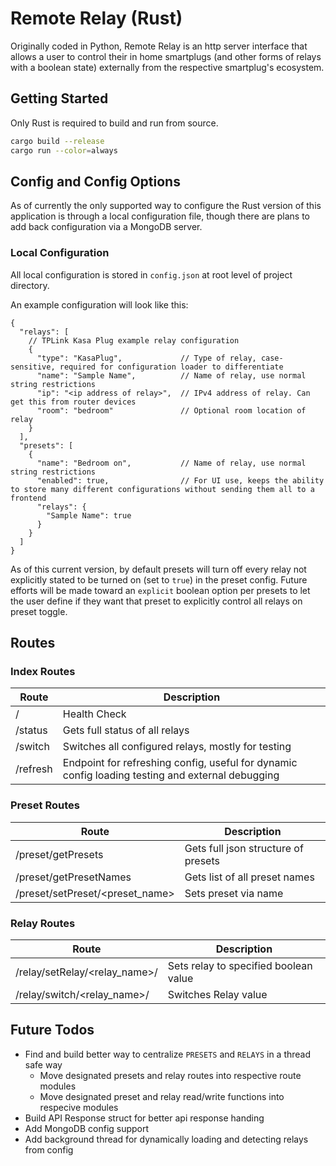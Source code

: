 # Remote Relay (Rust)

Originally coded in Python, Remote Relay is an http server interface that allows a user to control their in home smartplugs (and other forms of relays with a boolean state) externally from the respective smartplug's ecosystem.


## Getting Started

Only Rust is required to build and run from source.  

```bash
cargo build --release
cargo run --color=always
```


## Config and Config Options

As of currently the only supported way to configure the Rust version of this application is through a local
configuration file, though there are plans to add back configuration via a MongoDB server.

### Local Configuration

All local configuration is stored in `config.json` at root level of project directory.

An example configuration will look like this:
```json5
{
  "relays": [
    // TPLink Kasa Plug example relay configuration
    {
      "type": "KasaPlug",             // Type of relay, case-sensitive, required for configuration loader to differentiate
      "name": "Sample Name",          // Name of relay, use normal string restrictions
      "ip": "<ip address of relay>",  // IPv4 address of relay. Can get this from router devices
      "room": "bedroom"               // Optional room location of relay
    }
  ],
  "presets": [
    {
      "name": "Bedroom on",           // Name of relay, use normal string restrictions
      "enabled": true,                // For UI use, keeps the ability to store many different configurations without sending them all to a frontend
      "relays": {                     
        "Sample Name": true
      }
    }
  ]
}
```

As of this current version, by default presets will turn off every relay not explicitly stated to be turned on (set to `true`) in the preset config. Future efforts will be made toward an `explicit` boolean option per presets to let the user define if they want that preset to explicitly control all relays on preset toggle.


## Routes
### Index Routes
| Route    | Description                                                                                      |
|----------|--------------------------------------------------------------------------------------------------|
| /        | Health Check                                                                                     |
| /status  | Gets full status of all relays                                                                   |
| /switch  | Switches all configured relays, mostly for testing                                               |
| /refresh | Endpoint for refreshing config, useful for dynamic config loading testing and external debugging |

### Preset Routes
| Route                           | Description                                      |
|---------------------------------|--------------------------------------------------|
| /preset/getPresets              | Gets full json structure of presets              |
| /preset/getPresetNames          | Gets list of all preset names                    |
| /preset/setPreset/<preset_name> | Sets preset via name                             |

### Relay Routes
| Route                                | Description                          |
|--------------------------------------|--------------------------------------|
| /relay/setRelay/<relay_name>/<value> | Sets relay to specified boolean value |
| /relay/switch/<relay_name>/<value>   | Switches Relay value                 |


## Future Todos

- Find and build better way to centralize `PRESETS` and `RELAYS` in a thread safe way
    - Move designated presets and relay routes into respective route modules
    - Move designated preset and relay read/write functions into respecive modules
- Build API Response struct for better api response handing
- Add MongoDB config support
- Add background thread for dynamically loading and detecting relays from config
